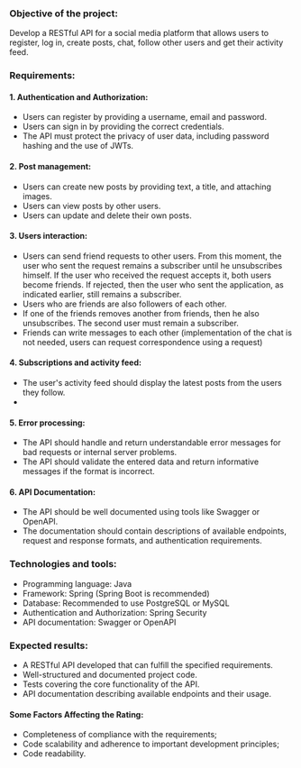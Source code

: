 ### Objective of the project: 
Develop a RESTful API for a social media platform that allows users to register, log in, create posts, chat, follow other users and get their activity feed.
### Requirements: 
#### 1.  Authentication and Authorization: 
- Users can register by providing a username, email and password. 
- Users can sign in by providing the correct credentials.
- The API must protect the privacy of user data, including password hashing and the use of JWTs.

#### 2. Post management: 
 - Users can create new posts by providing text, a title, and attaching images.
 - Users can view posts by other users. 
 - Users can update and delete their own posts. 

#### 3. Users interaction: 
- Users can send friend requests to other users. From this moment, the user who sent the request remains a subscriber until he unsubscribes himself. If the user who received the request accepts it, both users become friends. If rejected, then the user who sent the application, as indicated earlier, still remains a subscriber. 
- Users who are friends are also followers of each other. 
- If one of the friends removes another from friends, then he also unsubscribes. The second user must remain a subscriber.
- Friends can write messages to each other (implementation of the chat is not needed, users can request correspondence using a request)

#### 4. Subscriptions and activity feed: 
- The user's activity feed should display the latest posts from the users they follow.
-  

#### 5. Error processing: 
- The API should handle and return understandable error messages for bad requests or internal server problems.
- The API should validate the entered data and return informative messages if the format is incorrect. 

#### 6. API Documentation: 
- The API should be well documented using tools like Swagger or OpenAPI.
- The documentation should contain descriptions of available endpoints, request and response formats, and authentication requirements. 


### Technologies and tools: 
- Programming language: Java 
- Framework: Spring (Spring Boot is recommended)
- Database: Recommended to use PostgreSQL or MySQL
- Authentication and Authorization: Spring Security 
- API documentation: Swagger or OpenAPI


### Expected results:
- A RESTful API developed that can fulfill the specified requirements. 
- Well-structured and documented project code. 
- Tests covering the core functionality of the API. 
- API documentation describing available endpoints and their usage.


#### Some Factors Affecting the Rating: 
- Completeness of compliance with the requirements;
- Code scalability and adherence to important development principles; 
- Code readability.